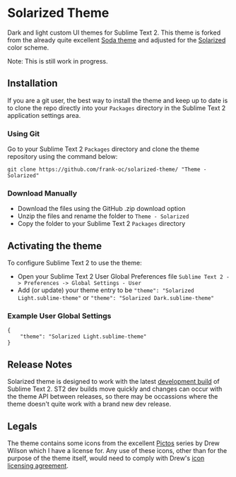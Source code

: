 # Solarized Theme

Dark and light custom UI themes for Sublime Text 2.  This theme is forked 
from the already quite excellent [Soda theme](https://github.com/buymeasoda/soda-theme) 
and adjusted for the [Solarized](http://ethanschoonover.com/solarized) color scheme.

Note: This is still work in progress.

## Installation

If you are a git user, the best way to install the theme and keep up to date is to clone the repo directly into your `Packages` directory in the Sublime Text 2 application settings area.

### Using Git

Go to your Sublime Text 2 `Packages` directory and clone the theme repository using the command below:

    git clone https://github.com/frank-oc/solarized-theme/ "Theme - Solarized"

### Download Manually

* Download the files using the GitHub .zip download option
* Unzip the files and rename the folder to `Theme - Solarized`
* Copy the folder to your Sublime Text 2 `Packages` directory

## Activating the theme

To configure Sublime Text 2 to use the theme:

* Open your Sublime Text 2 User Global Preferences file `Sublime Text 2 -> Preferences -> Global Settings - User`
* Add (or update) your theme entry to be `"theme": "Solarized Light.sublime-theme"` or `"theme": "Solarized Dark.sublime-theme"`

### Example User Global Settings

    {
        "theme": "Solarized Light.sublime-theme"
    }

## Release Notes

Solarized theme is designed to work with the latest [development build](http://www.sublimetext.com/dev) of Sublime Text 2. ST2 dev builds move quickly and changes can occur with the theme API between releases, so there may be occassions where the theme doesn't quite work with a brand new dev release.

## Legals

The theme contains some icons from the excellent [Pictos](http://pictos.drewwilson.com/) series by Drew Wilson which I have a license for. Any use of these icons, other than for the purpose of the theme itself, would need to comply with Drew's [icon licensing agreement](http://stockart.drewwilson.com/license/).